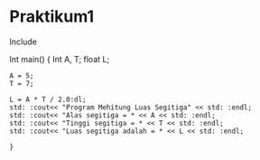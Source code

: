 # Praktikum1
Include<iostream>

Int main() {
    Int A, T;
    float L;
    
    A = 5;
    T = 7;
    
    L = A * T / 2.0:dl;
    std: :cout<< "Program Mehitung Luas Segitiga" << std: :endl; 
    std: :cout<< "Alas segitiga = * << A << std: :endl;
    std: :cout<< "Tinggi segitiga = * << T << std: :endl;
    std: :cout<< "Luas segitiga adalah = * << L << std: :endl;
    
    }
